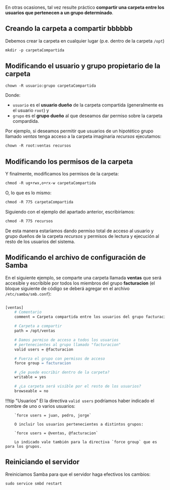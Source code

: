 En otras ocasiones, tal vez resulte práctico **compartir una carpeta entre los usuarios que pertenecen a un grupo determinado**. 

## Creando la carpeta a compartir bbbbbb
Debemos crear la carpeta en cualquier lugar (p.e. dentro de la carpeta `/opt`)

```apache
mkdir -p carpetaCompartida
```

## Modificando el usuario y grupo propietario de la carpeta

```apache
chown -R usuario:grupo carpetaCompartida
```
Donde:

 * `usuario` es el **usuario dueño** de la carpeta compartida (generalmente es el usuario `root`) y 
 * `grupo` es el **grupo dueño** al que deseamos dar permiso sobre la carpeta compardida.

 Por ejemplo, si deseamos permitir que usuarios de un hipotético grupo llamado _ventas_ tenga acceso a la carpeta imaginaria _recursos_ ejecutamos: 

```apache
chown -R root:ventas recursos
```

## Modificando los permisos de la carpeta

Y finalmente, modificamos los permisos de la carpeta: 
```apache
chmod -R ug+rwx,o+rx-w carpetaCompartida
```
O, lo que es lo mismo: 

```apache
chmod -R 775 carpetaCompartida
```

Siguiendo con el ejemplo del apartado anterior, escribiríamos: 

```apache
chmod -R 775 recursos
```
De esta manera estaríamos dando permiso total de acceso al usuario y grupo dueños de la carpeta _recursos_ y permisos de lectura y ejecución al resto de los usuarios del sistema. 

## Modificando el archivo de configuración de Samba

En el siguiente ejemplo, se comparte una carpeta llamada **ventas** que será accesible y escribible por todos los miembros del grupo **facturacion** (el bloque siguiente de código se deberá agregar en el archivo `/etc/samba/smb.conf`):

```apache

[ventas]
	# Comentario
	comment = Carpeta compartida entre los usuarios del grupo facturacion

	# Carpeta a compartir
	path = /opt/ventas

	# Damos permiso de acceso a todos los usuarios 
	# pertenecientes al grupo llamado "facturacion"
	valid users = @facturacion

	# Fuerza el grupo con permisos de acceso
	force group = facturacion

	# ¿Se puede escribir dentro de la carpeta?
	writable = yes

	# ¿La carpeta será visible por el resto de los usuarios?
	browseable = no
```

!!!tip "Usuarios"
		El la directiva `valid users` podríamos haber indicado el nombre de uno o varios usuarios:

		`force users = juan, pedro, jorge`

		O incluir los usuarios pertenecientes a distintos grupos: 

		`force users = @ventas, @facturacion`

		Lo indicado vale también para la directiva `force group` que es para los grupos. 

## Reiniciando el servidor
Rreiniciamos Samba para que el servidor haga efectivos los cambios:

```apache
sudo service smbd restart
```
